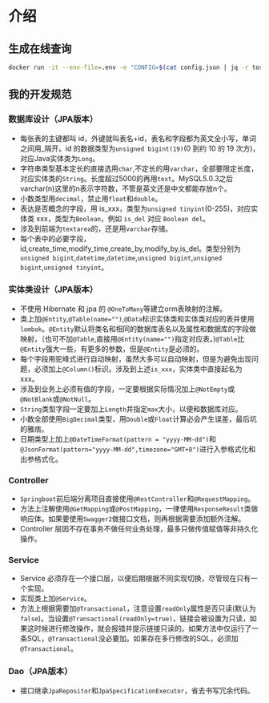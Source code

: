 # 介绍

## 生成在线查询
```sh
docker run -it --env-file=.env -e "CONFIG=$(cat config.json | jq -r tostring)" algolia/docsearch-scraper
```

## 我的开发规范
### 数据库设计（JPA版本）
- 每张表的主键都叫 id，外键就叫表名+id，表名和字段都为英文全小写，单词之间用_隔开。id 的数据类型为`unsigned bigint(19)`(0 到约 10 的 19 次方)，对应Java实体类为`Long`。
- 字符串类型基本定长的直接选用`char`,不定长的用`varchar`，全部要限定长度，对应实体类的`String`。长度超过5000的再用`text`。MySQL5.0.3之后varchar(n)这里的n表示字符数，不管是英文还是中文都能存放n个。
- 小数类型用`decimal`，禁止用`float`和`double`。
- 表达是否概念的字段，用 is_xxx，类型为`unsigned tinyint`(0-255)，对应实体类 xxx，类型为`Boolean`，例如 `is_del` 对应 `Boolean del`。
- 涉及到前端为`textarea`的，还是用`varchar`存储。
- 每个表中的必要字段，id,create_time,modify_time,create_by,modify_by,is_del。类型分别为`unsigned bigint`,`datetime`,`datetime`,`unsigned bigint`,`unsigned bigint`,`unsigned tinyint`。

### 实体类设计（JPA版本）
- 不使用 Hibernate 和 jpa 的 `@OneToMany`等建立orm表映射的注解。  
- 类上加`@Entity`,`@Table(name="")`,`@Data`标识实体类和实体类对应的表并使用`lombok`。`@Entity`默认将类名和相同的数据库表名以及属性和数据库的字段做映射，（也可不加`@Table`,直接用`@Entity(name="")`指定对应表。)`@Table`比`@Entity`强大一些，有更多的参数，但是`@Entity`是必须的。
- 每个字段用驼峰式进行自动映射，虽然大多可以自动映射，但是为避免出现问题，必须加上`@Column()`标识。涉及到上述`is_xxx`，实体类中直接起名为 xxx。
- 涉及到业务上必须有值的字段，一定要根据实际情况加上`@NotEmpty`或`@NotBlank`或`@NotNull`。
- `String`类型字段一定要加上`Length`并指定`max`大小，以便和数据库对应。
- 小数全部使用`BigDecimal`类型，用`Double`或`Float`计算必会产生误差，最后坑的雅痞。
- 日期类型上加上`@DateTimeFormat(pattern = "yyyy-MM-dd")`和`@JsonFormat(pattern="yyyy-MM-dd",timezone="GMT+8")`进行入参格式化和出参格式化。


### Controller 
- `Springboot`前后端分离项目直接使用`@RestController`和`@RequestMapping`。
- 方法上注解使用`@GetMapping`或`@PostMapping`，一律使用`ResponseResult`类做响应体。如果要使用`Swagger2`做接口文档，则再根据需要添加额外注解。
- Controller 层因不存在事务不做任何业务处理，最多只做传值赋值等非持久化操作。

### Service
- Service 必须存在一个接口层，以便后期根据不同实现切换，尽管现在只有一个实现。
- 实现类上加`@Service`。
- 方法上根据需要加`@Transactional`，注意设置`readOnly`属性是否只读(默认为`false`)。当设置`@Transactional(readOnly=true)`，链接会被设置为只读，如果这时候进行修改操作，就会报错并提示链接只读的。如果方法中仅运行了一条SQL，`@Transactional`没必要加。如果存在多行修改的SQL，必须加`@Transactional`。

### Dao（JPA版本）
- 接口继承`JpaRepositor`和`JpaSpecificationExecutor`，省去书写冗余代码。